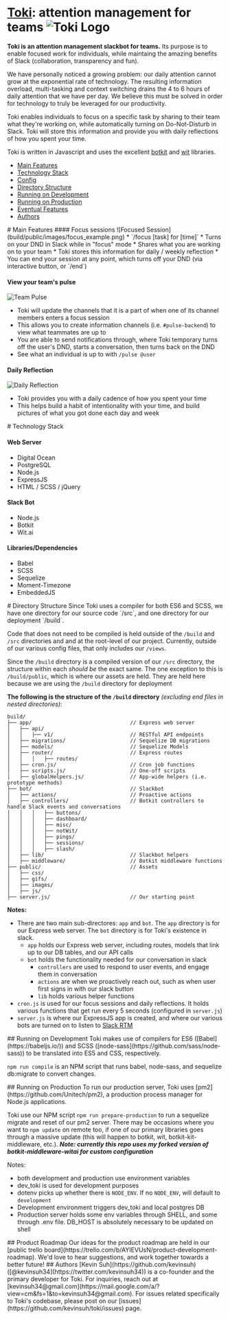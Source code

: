 # [Toki](https://tokibot.com): attention management for teams ![Toki Logo](build/public/images/big_logo.png)

**Toki is an attention management slackbot for teams.** Its purpose is to enable focused work for individuals, while maintaing the amazing benefits of Slack (collaboration, transparency and fun).

We have personally noticed a growing problem: our daily attention cannot grow at the exponential rate of technology. The resulting information overload, multi-tasking and context switching drains the 4 to 6 hours of daily attention that we have per day. We believe this must be solved in order for technology to truly be leveraged for our productivity.

Toki enables individuals to focus on a specific task by sharing to their team what they're working on, while automatically turning on Do-Not-Disturb in Slack. Toki will store this information and provide you with daily reflections of how you spent your time.

Toki is written in Javascript and uses the excellent [botkit](https://github.com/howdyai/botkit) and [wit](https://wit.ai) libraries.


- [Main Features](#main-features)
- [Technology Stack](#technology-stack)
- [Config](#config)
- [Directory Structure](#directory-structure)
- [Running on Development](#running-development)
- [Running on Production](#running-production)
- [Eventual Features](#eventual-features)
- [Authors](#authors)


<a name="main-features"/>
# Main Features
#### Focus sessions
![Focused Session](build/public/images/focus_example.png)
  * `/focus [task] for [time]`
  * Turns on your DND in Slack while in "focus" mode
  * Shares what you are working on to your team
  * Toki stores this information for daily / weekly reflection
  * You can end your session at any point, which turns off your DND (via interactive button, or `/end`)

#### View your team's pulse
![Team Pulse](build/public/images/pulse_example.png)
  * Toki will update the channels that it is a part of when one of its channel members enters a focus session
  * This allows you to create information channels (i.e. `#pulse-backend`) to view what teammates are up to
  * You are able to send notifications through, where Toki temporary turns off the user's DND, starts a conversation, then turns back on the DND
  * See what an individual is up to with `/pulse @user`

#### Daily Reflection
![Daily Reflection](build/public/images/reflection_example.png)
  * Toki provides you with a daily cadence of how you spent your time
  * This helps build a habit of intentionality with your time, and build pictures of what you got done each day and week

<a name="technology-stack"/>
# Technology Stack

#### Web Server
* Digital Ocean
* PostgreSQL
* Node.js
* ExpressJS
* HTML / SCSS / jQuery

#### Slack Bot
* Node.js
* Botkit
* Wit.ai

#### Libraries/Dependencies
* Babel
* SCSS
* Sequelize
* Moment-Timezone
* EmbeddedJS

<a name="directory-structure">
# Directory Structure
Since Toki uses a compiler for both ES6 and SCSS, we have one directory for our source code `/src`, and one directory for our deployment `/build`.

Code that does not need to be compiled is held outside of the `/build` and `/src` directories and and at the root-level of our project. Currently, outside of our various config files, that only includes our `/views`.

Since the `/build` directory is a compiled version of our `/src` directory, the structure within each _should be_ the exact same. The one exception to this is `/build/public`, which is where our assets are held. They are held here because we are using the `/build` directory for deployment

**The following is the structure of the `/build` directory** _(excluding end files in nested directories)_:
```
build/
├── app/                                // Express web server
│   ├── api/
│   │   ├── v1/                         // RESTful API endpoints
│   ├── migrations/                     // Sequelize DB migrations
│   ├── models/                         // Sequelize Models
│   ├── router/                         // Express routes
│   │   │   ├── routes/
│   ├── cron.js/                        // Cron job functions
│   ├── scripts.js/                     // One-off scripts
|   ├── globalHelpers.js/               // App-wide helpers (i.e. prototype methods)
├── bot/                                // Slackbot
│   ├── actions/                        // Proactive actions
│   ├── controllers/                    // Botkit controllers to handle Slack events and conversations
│   │   │   ├── buttons/
│   │   │   ├── dashboard/
│   │   │   ├── misc/
│   │   │   ├── notWit/
│   │   │   ├── pings/
│   │   │   ├── sessions/
│   │   │   ├── slash/
│   ├── lib/                            // Slackbot helpers
│   ├── middleware/                     // Botkit middleware functions
├── public/                             // Assets
│   ├── css/
│   ├── gifs/
│   ├── images/
│   ├── js/
├── server.js/                          // Our starting point
```

**Notes:**
* There are two main sub-directores: `app` and `bot`. The `app` directory is for our Express web server. The `bot` directory is for Toki's existence in slack.
  * `app` holds our Express web server, including routes, models that link up to our DB tables, and our API calls
  * `bot` holds the functionality needed for our conversation in slack
    * `controllers` are used to respond to user events, and engage them in conversation
    * `actions` are when we proactively reach out, such as when user first signs in with our slack button
    * `lib` holds various helper functions
* `cron.js` is used for our focus sessions and daily reflections. It holds various functions that get run every 5 seconds (configured in `server.js`)
* `server.js` is where our ExpressJS app is created, and where our various bots are turned on to listen to [Slack RTM](https://api.slack.com/rtm)


<a name="running-development"/>
## Running on Development
Toki makes use of compilers for ES6 ([Babel](https://babeljs.io/)) and SCSS ([node-sass](https://github.com/sass/node-sass)) to be translated into ES5 and CSS, respectively.

`npm run compile` is an NPM script that runs babel, node-sass, and sequelize db:migrate to convert changes.

<a name="running-production"/>
## Running on Production
To run our production server, Toki uses [pm2](https://github.com/Unitech/pm2), a production process manager for Node.js applications.

Toki use our NPM script `npm run prepare-production` to run a sequelize migrate and reset of our pm2 server. There may be occasions where you want to `npm update` on remote too, if one of our primary libraries goes through a massive update (this will happen to botkit, wit, botkit-kit-middleware, etc.).  **_Note: currently this repo uses my forked version of botkit-middleware-witai for custom configuration_**

Notes:
* both development and production use environment variables
* dev_toki is used for development purposes
* dotenv picks up whether there is `NODE_ENV`. If no `NODE_ENV`, will default to `development`
* Development environment triggers dev_toki and local postgres DB
* Production server holds some env variables through SHELL, and some through .env file. DB_HOST is absolutely necessary to be updated on shell

<a name="eventual-features"/>
## Product Roadmap
Our ideas for the product roadmap are held in our [public trello board](https://trello.com/b/AYIEVUsN/product-development-roadmap). We'd love to hear suggestions, and work together towards a better future!

<a name="authors"/>
## Authors
[Kevin Suh](https://github.com/kevinsuh) ([@kevinsuh34](https://twitter.com/kevinsuh34)) is a co-founder and the primary developer for Toki. For inquiries, reach out at [kevinsuh34@gmail.com](https://mail.google.com/a/?view=cm&fs=1&to=kevinsuh34@gmail.com). For issues related specifically to Toki's codebase, please post on our [issues](https://github.com/kevinsuh/toki/issues) page.



